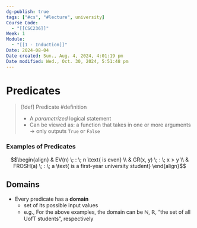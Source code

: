 ```yaml
---
dg-publish: true
tags: ["#cs", "#lecture", university]
Course Code:
  - "[[CSC236]]"
Week: 1
Module:
  - "[[1 - Induction]]"
Date: 2024-08-04
Date created: Sun., Aug. 4, 2024, 4:01:19 pm
Date modified: Wed., Oct. 30, 2024, 5:51:48 pm
---
```


# Predicates

> [!def] Predicate #definition
> - A *parametrized* logical statement
> - Can be viewed as: a function that takes in one or more arguments → only outputs `True` or `False`

### Examples of Predicates

$$\begin{align} 
& EV(n) \; : \; n \text{ is even} \\
& GR(x, y) \; : \; x > y \\
& FROSH(a) \; : \; a \text{ is a first-year university student}
\end{align}$$



## Domains

- Every predicate has a **domain**
    - set of its possible input values
    - e.g., For the above examples, the domain can be $\mathbb{N}$, $\mathbb{R}$, “the set of all UofT students”, respectively